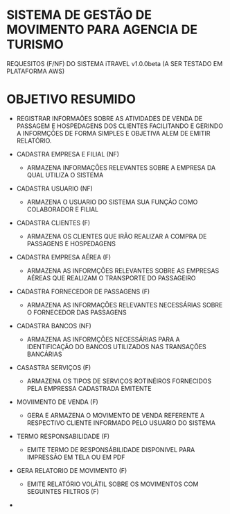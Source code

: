 # SISTEMA DE GESTÃO DE MOVIMENTO PARA AGENCIA DE TURISMO 

REQUESITOS (F/NF) DO SISTEMA iTRAVEL v1.0.0beta  (A SER TESTADO EM PLATAFORMA AWS)

# OBJETIVO RESUMIDO
- REGISTRAR INFORMAÔES SOBRE AS ATIVIDADES DE VENDA DE PASSAGEM E HOSPEDAGENS DOS CLIENTES FACILITANDO E GERINDO A INFORMÇÕES DE FORMA SIMPLES E OBJETIVA ALEM DE    EMITIR RELATÓRIO.

+ CADASTRA EMPRESA E FILIAL (NF)
  - ARMAZENA INFORMAÇÕES RELEVANTES SOBRE A EMPRESA DA QUAL UTILIZA O SISTEMA

+ CADASTRA USUARIO  (NF)
  - ARMAZENA O USUARIO DO SISTEMA SUA FUNÇÃO COMO COLABORADOR E FILIAL

+ CADASTRA CLIENTES (F)
  - ARMAZENA OS CLIENTES QUE IRÃO REALIZAR A COMPRA DE PASSAGENS E HOSPEDAGENS

+ CADASTRA EMPRESA AÉREA (F)
  - ARMAZENA AS INFORMÇÕES RELEVANTES SOBRE AS EMPRESAS AÉREAS QUE REALIZAM O TRANSPORTE DO PASSAGEIRO

+ CADASTRA FORNECEDOR DE PASSAGENS (F)
  - ARMAZENA AS INFORMAÇÕES RELEVANTES NECESSÁRIAS SOBRE O FORNECEDOR DAS PASSAGENS

+ CADASTRA BANCOS (NF)
  - ARMAZENA AS INFORMÇÕES NECESSÁRIAS PARA A IDENTIFICAÇÃO DO BANCOS UTILIZADOS NAS TRANSAÇÕES BANCÁRIAS

+ CASASTRA SERVIÇOS (F)
  - ARMAZENA OS TIPOS DE SERVIÇOS ROTINÉIROS FORNECIDOS PELA EMPRESSA CADASTRADA EMITENTE 
 
+ MOVIIMENTO DE VENDA (F)
  - GERA E ARMAZENA O MOVIMENTO DE VENDA REFERENTE A RESPECTIVO CLIENTE INFORMADO PELO USUARIO DO SISTEMA

+ TERMO RESPONSABILIDADE (F)
  - EMITE TERMO DE RESPONSÁBILIDADE DISPONIVEL PARA IMPRESSÃO EM TELA OU EM PDF

+ GERA RELATORIO DE MOVIMENTO (F)
  - EMITE RELATÓRIO VOLÁTIL SOBRE OS MOVIMENTOS COM SEGUINTES FIILTROS (F) 





-